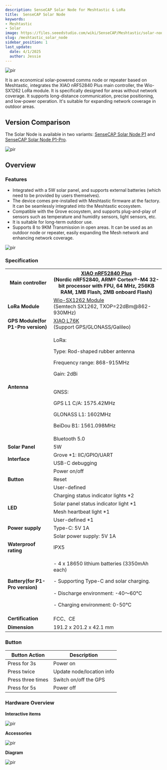 ```yaml
---
description: SenseCAP Solar Node for Meshtastic & LoRa
title:  SenseCAP Solar Node
keywords:
- Meshtastic
- Solar
image: https://files.seeedstudio.com/wiki/SenseCAP/Meshtastic/solar-node.webp
slug: /meshtastic_solar_node
sidebar_position: 1
last_update:
  date: 4/1/2025
  author: Jessie
---
```




<p style={{textAlign: 'center'}}><img src="https://files.seeedstudio.com/wiki/SenseCAP/Meshtastic/solar-node.png" alt="pir" width={800} height="auto" /></p>



It is an economical solar-powered comms node or repeater based on Meshtastic, integrates the XIAO nRF52840 Plus main controller, the Wio-SX1262 LoRa module. It is specifically designed for areas without network coverage. It supports long-distance communication, precise positioning, and low-power operation. It's suitable for expanding network coverage in outdoor areas.

## Version Comparison
 
The Solar Node is available in two variants: [SenseCAP Solar Node P1](https://www.seeedstudio.com/SenseCAP-Solar-Node-P1-for-Meshtastic-LoRa-p-6425.html) and [SenseCAP Solar Node P1-Pro](https://www.seeedstudio.com/SenseCAP-Solar-Node-P1-Pro-for-Meshtastic-LoRa-p-6412.html).

<p style={{textAlign: 'center'}}><img src="https://media-cdn.seeedstudio.com/media/wysiwyg/upload/image-114993633-1_1.jpeg" alt="pir" width={800} height="auto" /></p>


## Overview

### Features

* Integrated with a 5W solar panel, and supports external batteries (which need to be provided by users themselves).
* The device comes pre-installed with Meshtastic firmware at the factory. It can be seamlessly integrated into the Meshtastic ecosystem.
* Compatible with the Grove ecosystem, and supports plug-and-play of sensors such as temperature and humidity sensors, light sensors, etc.
* It is suitable for long-term outdoor use.
* Supports 8 to 9KM Transmission in open areas. It can be used as an outdoor node or repeater, easily expanding the Mesh network and enhancing network coverage.

<p style={{textAlign: 'center'}}><img src="https://media-cdn.seeedstudio.com/media/wysiwyg/upload/image-114993633-3.png" alt="pir" width={800} height="auto" /></p>


### Specification


<table>
  <tr>
    <th><b>Main controller</b></th>
    <th>
      <a href="https://www.seeedstudio.com/Seeed-Studio-XIAO-nRF52840-Plus-p-6359.html" target="_blank">XIAO nRF52840 Plus</a><br />
      (Nordic nRF52840, ARM® Cortex®-M4 32-bit processor with FPU, 64 MHz, 256KB RAM, 1MB Flash, 2MB onboard Flash)
    </th>
  </tr>
  <tr>
    <td><b>LoRa Module</b></td>
    <td>
      <a href="https://www.seeedstudio.com/Wio-SX1262-Wireless-Module-p-5981.html" target="_blank">Wio-SX1262 Module</a><br />
      (Semtech SX1262, TXOP=22dBm@862-930MHz)
    </td>
  </tr>
  <tr>
    <td><b>GPS Module(for P1-Pro version)</b></td>
    <td>
      <a href="https://www.seeedstudio.com/L76K-GNSS-Module-for-Seeed-Studio-XIAO-p-5864.html" target="_blank">XIAO L76K</a><br />
      (Support GPS/GLONASS/Galileo)
    </td>
  </tr>
  <tr>
    <td rowSpan="3"><b>Antenna</b></td>
    <td>
      <p>LoRa:</p>
      <p>Type: Rod-shaped rubber antenna</p>
      <p>Frequency range: 868-915MHz</p>
      <p>Gain: 2dBi</p>
    </td>
  </tr>
  <tr>
    <td>
      <p>GNSS:</p>
      <p>GPS L1 C/A: 1575.42MHz</p>
      <p>GLONASS L1: 1602MHz</p>
      <p>BeiDou B1: 1561.098MHz</p>
    </td>
  </tr>
  <tr>
    <td>Bluetooth 5.0</td>
  </tr>
  <tr>
    <td><b>Solar Panel</b></td>
    <td>5W</td>
  </tr>
  <tr>
    <td rowSpan="2"><b>Interface</b></td>
    <td>Grove *1: IIC/GPIO/UART</td>
  </tr>
  <tr>
    <td>USB-C debugging</td>
  </tr>
  <tr>
    <td rowSpan="3"><b>Button</b></td>
    <td>Power on/off</td>
  </tr>
  <tr>
    <td>Reset</td>
  </tr>
  <tr>
    <td>User-defined</td>
  </tr>
  <tr>
    <td rowSpan="4"><b>LED</b></td>
    <td>Charging status indicator lights *2</td>
  </tr>
  <tr>
    <td>Solar panel status indicator light *1</td>
  </tr>
  <tr>
    <td>Mesh heartbeat light *1</td>
  </tr>
  <tr>
    <td>User-defined *1</td>
  </tr>
  <tr>
    <td><b>Power supply</b></td>
    <td>Type-C: 5V 1A</td>
  </tr>
  <tr>
    <td></td>
    <td>Solar power supply: 5V 1A</td>
  </tr>
  <tr>
    <td><b>Waterproof rating</b></td>
    <td>IPX5</td>
  </tr>
  <tr>
    <td><b>Battery(for P1-Pro version)</b></td>
    <td>
      <p>- 4 x 18650 lithium batteries (3350mAh each)</p>
      <p>- Supporting Type-C and solar charging.</p>
      <p>- Discharge environment: -40～60°C</p>
      <p>- Charging environment: 0-50°C</p>
    </td>
  </tr>
  <tr>
    <td><b>Certification</b></td>
    <td>FCC、CE</td>
  </tr>
  <tr>
    <td><b>Dimension</b></td>
    <td>191.2 x 201.2 x 42.1 mm</td>
  </tr>
</table>


### Button

|Button Action|Description|
|--|--|
|Press for 3s|Power on|
|Press twice|Update node/location info|
|Press three times|Switch on/off the GPS|
|Press for 5s|Power off|



### Hardware Overview

**Interactive items**
<p style={{textAlign: 'center'}}><img src="https://files.seeedstudio.com/wiki/SenseCAP/Meshtastic/interactive.png" alt="pir" width={800} height="auto" /></p>

**Accessories**

<p style={{textAlign: 'center'}}><img src="https://files.seeedstudio.com/wiki/SenseCAP/Meshtastic/accessory.png" alt="pir" width={800} height="auto" /></p>

**Diagram**

<p style={{textAlign: 'center'}}><img src="https://files.seeedstudio.com/wiki/SenseCAP/Meshtastic/solar_node_diagram.png" alt="pir" width={800} height="auto" /></p>

